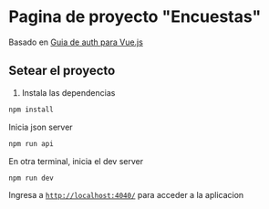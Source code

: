 # Pagina de proyecto "Encuestas"

Basado en [Guia de auth para Vue.js](https://developer.auth0.com/resources/guides/spa/vue/basic-authentication#add-user-logout-to-vue-js)


## Setear el proyecto

1. Instala las dependencias

```bash
npm install
```

Inicia json server

```bash
npm run api
```

En otra terminal, inicia el dev server

```bash
npm run dev
```

Ingresa a  [`http://localhost:4040/`](http://localhost:4040/) para acceder a la aplicacion 

